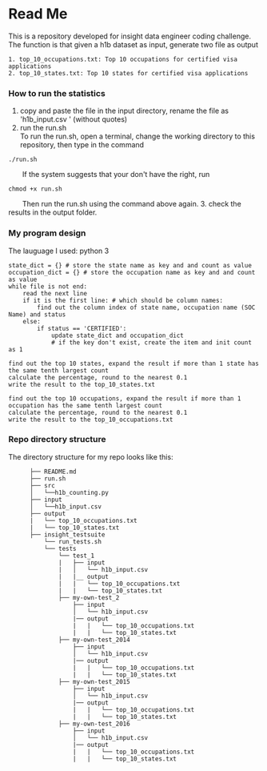 # Read Me

This is a repository developed for insight data engineer coding challenge.  
The function  is that given a h1b dataset as input, generate two file as output

    1. top_10_occupations.txt: Top 10 occupations for certified visa applications
    2. top_10_states.txt: Top 10 states for certified visa applications


### How to run the statistics

1. copy and paste the file in the input directory, rename the file as 'h1b_input.csv ' (without quotes)
2. run the run.sh  
To run the run.sh, open a terminal, change the working directory to this repository, then type in the command

```
./run.sh
```
&emsp;&emsp;If the system suggests that your don't have the right, run 
```
chmod +x run.sh
```
&emsp;&emsp;Then run the run.sh using the command above again.
3. check the results in the output folder.  

### My program design
The lauguage I used: python 3

	state_dict = {} # store the state name as key and and count as value
    occupation_dict = {} # store the occupation name as key and and count as value
	while file is not end:
    	read the next line
        if it is the first line: # which should be column names:
        	find out the column index of state name, occupation name (SOC Name) and status
        else:
        	if status == 'CERTIFIED':
            	update state_dict and occupation_dict 
                # if the key don't exist, create the item and init count as 1
                
    find out the top 10 states, expand the result if more than 1 state has the same tenth largest count
    calculate the percentage, round to the nearest 0.1
    write the result to the top_10_states.txt
    
    find out the top 10 occupations, expand the result if more than 1 occupation has the same tenth largest count
    calculate the percentage, round to the nearest 0.1
    write the result to the top_10_occupations.txt
                
                
        
        

### Repo directory structure

The directory structure for my repo looks like this:
```
      ├── README.md 
      ├── run.sh
      ├── src
      │   └──h1b_counting.py
      ├── input
      │   └──h1b_input.csv
      ├── output
      |   └── top_10_occupations.txt
      |   └── top_10_states.txt
      ├── insight_testsuite
          └── run_tests.sh
          └── tests
              └── test_1
              |   ├── input
              |   │   └── h1b_input.csv
              |   |__ output
              |   |   └── top_10_occupations.txt
              |   |   └── top_10_states.txt
              ├── my-own-test_2
                  ├── input
                  │   └── h1b_input.csv
                  |── output
                  |   |   └── top_10_occupations.txt
                  |   |   └── top_10_states.txt
              ├── my-own-test_2014
                  ├── input
                  │   └── h1b_input.csv
                  |── output
                  |   |   └── top_10_occupations.txt
                  |   |   └── top_10_states.txt
              ├── my-own-test_2015
                  ├── input
                  │   └── h1b_input.csv
                  |── output
                  |   |   └── top_10_occupations.txt
                  |   |   └── top_10_states.txt
              ├── my-own-test_2016
                  ├── input
                  │   └── h1b_input.csv
                  |── output
                  |   |   └── top_10_occupations.txt
                  |   |   └── top_10_states.txt
```




